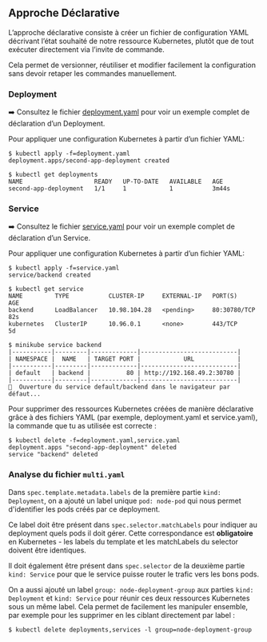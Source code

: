 ## Approche Déclarative

L’approche déclarative consiste à créer un fichier de configuration YAML décrivant l’état souhaité de notre ressource Kubernetes, plutôt que de tout exécuter directement via l’invite de commande.

Cela permet de versionner, réutiliser et modifier facilement la configuration sans devoir retaper les commandes manuellement.

### Deployment
➡️ Consultez le fichier [deployment.yaml](./deployment.yaml) pour voir un exemple complet de déclaration d’un Deployment.

Pour appliquer une configuration Kubernetes à partir d’un fichier YAML:
```
$ kubectl apply -f=deployment.yaml
deployment.apps/second-app-deployment created
```
```
$ kubectl get deployments
NAME                    READY   UP-TO-DATE   AVAILABLE   AGE
second-app-deployment   1/1     1            1           3m44s
```

### Service

➡️ Consultez le fichier [service.yaml](./service.yaml) pour voir un exemple complet de déclaration d’un Service.

Pour appliquer une configuration Kubernetes à partir d’un fichier YAML:
```
$ kubectl apply -f=service.yaml
service/backend created
```
```
$ kubectl get service
NAME         TYPE           CLUSTER-IP     EXTERNAL-IP   PORT(S)        AGE
backend      LoadBalancer   10.98.104.28   <pending>     80:30780/TCP   82s
kubernetes   ClusterIP      10.96.0.1      <none>        443/TCP        5d
```
```
$ minikube service backend
|-----------|---------|-------------|---------------------------|
| NAMESPACE |  NAME   | TARGET PORT |            URL            |
|-----------|---------|-------------|---------------------------|
| default   | backend |          80 | http://192.168.49.2:30780 |
|-----------|---------|-------------|---------------------------|
🎉  Ouverture du service default/backend dans le navigateur par défaut...
```

Pour supprimer des ressources Kubernetes créées de manière déclarative grâce à des fichiers YAML (par exemple, deployment.yaml et service.yaml), la commande que tu as utilisée est correcte :
```
$ kubectl delete -f=deployment.yaml,service.yaml 
deployment.apps "second-app-deployment" deleted
service "backend" deleted
```

### Analyse du fichier `multi.yaml`

Dans `spec.template.metadata.labels` de la première partie `kind: Deployment`, on a ajouté un label unique `pod: node-pod` qui nous permet d'identifier les pods créés par ce deployment.

Ce label doit être présent dans `spec.selector.matchLabels` pour indiquer au deployment quels pods il doit gérer. Cette correspondance est **obligatoire** en Kubernetes - les labels du template et les matchLabels du selector doivent être identiques.

Il doit également être présent dans `spec.selector` de la deuxième partie `kind: Service` pour que le service puisse router le trafic vers les bons pods.

On a aussi ajouté un label `group: node-deployment-group` aux parties `kind: Deployment` et `kind: Service` pour réunir ces deux ressources Kubernetes sous un même label. Cela permet de facilement les manipuler ensemble, par exemple pour les supprimer en les ciblant directement par label :

```
$ kubectl delete deployments,services -l group=node-deployment-group
```
